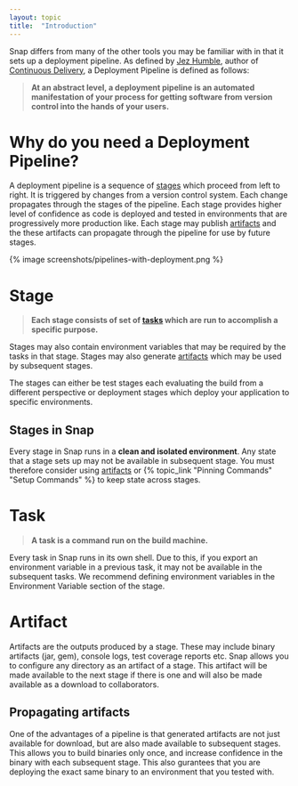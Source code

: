 ```yaml
---
layout: topic
title:  "Introduction"
---
```


Snap differs from many of the other tools you may be familiar with in that it sets up a deployment pipeline. As defined by <a href="http://jezhumble.net/">Jez Humble</a>, author of <a href="http://www.amazon.com/dp/0321601912?tag=contindelive-20">Continuous Delivery</a>, a Deployment Pipeline is defined as follows:

> **At an abstract level, a deployment pipeline is an automated manifestation of your process for getting software from version control into the hands of your users.**

# Why do you need a Deployment Pipeline?

A deployment pipeline is a sequence of <a href="#stage">stages</a> which proceed from left to right. It is triggered by changes from a version control system. Each change propagates through the stages of the pipeline. Each stage provides higher level of confidence as code is deployed and tested in environments that are progressively more production like. Each stage may publish <a href="#artifact">artifacts</a> and the these artifacts can propagate through the pipeline for use by future stages.

{% image screenshots/pipelines-with-deployment.png %}

# Stage

> **Each stage consists of set of <a href="task">tasks</a> which are run to accomplish a specific purpose.**

Stages may also contain environment variables that may be required by the tasks in that stage. Stages may also generate <a href="#artifact">artifacts</a> which may be used by subsequent stages.

The stages can either be test stages each evaluating the build from a different perspective or deployment
stages which deploy your application to specific environments.

## Stages in Snap

Every stage in Snap runs in a **clean and isolated environment**. Any state that a stage sets up may not be available in subsequent stage. You must therefore consider using <a href="#artifact">artifacts</a>
or {% topic_link "Pinning Commands" "Setup Commands" %} to keep state across stages.

# Task

> **A task is a command run on the build machine.**

Every task in Snap runs in its own shell. Due to this, if you export an environment variable in a previous task,
it may not be available in the subsequent tasks. We recommend defining environment variables in the Environment Variable section of the stage.

# Artifact

Artifacts are the outputs produced by a stage. These may include binary artifacts (jar, gem), console logs, test coverage reports etc.
Snap allows you to configure any directory as an artifact of a stage. This artifact will be made available to the next stage if there is one and will also be made available as a download to collaborators.

## Propagating artifacts

One of the advantages of a pipeline is that generated artifacts are not just available for download, but are also made available to subsequent stages. This allows you to build binaries only once, and increase confidence in the binary with each subsequent stage. This also gurantees that you are deploying the exact same binary to an environment that you tested with.

